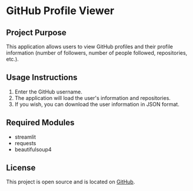 # GitHub Profile Viewer

## Project Purpose
This application allows users to view GitHub profiles and their profile information (number of followers, number of people followed, repositories, etc.).

## Usage Instructions
1. Enter the GitHub username.
2. The application will load the user's information and repositories.
3. If you wish, you can download the user information in JSON format.

## Required Modules
- streamlit
- requests
- beautifulsoup4

## License
This project is open source and is located on [GitHub](https://github.com/Queaxtra/gitall).